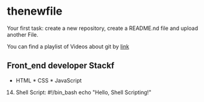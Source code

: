 # thenewfile
Your first task: create a new repository, create a README.nd file and upload another File.

You can find a playlist of Videos about git by [link](https://www.youtube.com/watch?v=75QStdC3WgA)

## Front_end developer Stackf

* HTML
﻿﻿* CSS
﻿﻿* JavaScript
14. Shell Script:
#!/bin_bash
echo "Hello, Shell Scripting!"

